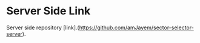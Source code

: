 # Server Side Link

Server side repository [link].(https://github.com/amJayem/sector-selector-server).
